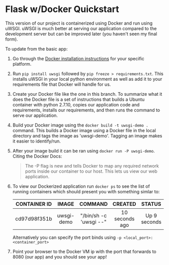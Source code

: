 Flask w/Docker Quickstart
===========================

This version of our project is containerized using Docker and run using uWSGI. uWSGI is much better at serving our application compared to the development server but can be improved later (you haven't seen my final form).

To update from the basic app:

1. Go through the [Docker installation instructions][1] for your specific platform.

2. Run `pip install uwsgi` followed by `pip freeze > requirements.txt`. This installs uWSGI in your local python environment as well as add it to your requirements file that Docker will handle for us.

3. Create your Docker file like the one in this branch. To summarize what it does the Docker file is a set of instructions that builds a Ubuntu container with python 2.7.10, copies our application code and requirements, installs our requirements, and then runs the command to serve our application.

4. Build your Docker image using the `docker build -t uwsgi-demo .` command. This builds a Docker image using a Docker file in the local directory and tags the image as 'uwsgi-demo'. Tagging an image makes it easier to identify/run.

5. After your image build it can be ran using `docker run -P uwsgi-demo`. Citing the Docker Docs:

    > The -P flag is new and tells Docker to map any required network ports inside our container to our host. This lets us view our web application.

6. To view our Dockerized application run `docker ps` to see the list of running containers which should present you with something simlar to:

    |CONTAINER ID|IMAGE|COMMAND|CREATED|STATUS|PORTS|NAMES|
    |------------|:---:|:-----:|:-----:|:----:|:---:|----:|
    |cd97d98f351b|uwsgi-demo|"/bin/sh -c 'uwsgi --"|10 seconds ago|Up 9 seconds|0.0.0.0:32768->8080/tcp|agitated_chandrasekhar
    
    Alternatively you can specify the port binds using `-p <local_port>:<container_port>`

7. Point your browser to the Docker VM ip with the port that forwards to 8080 (our app) and you should see your app!




[1]: https://docs.docker.com/installation/